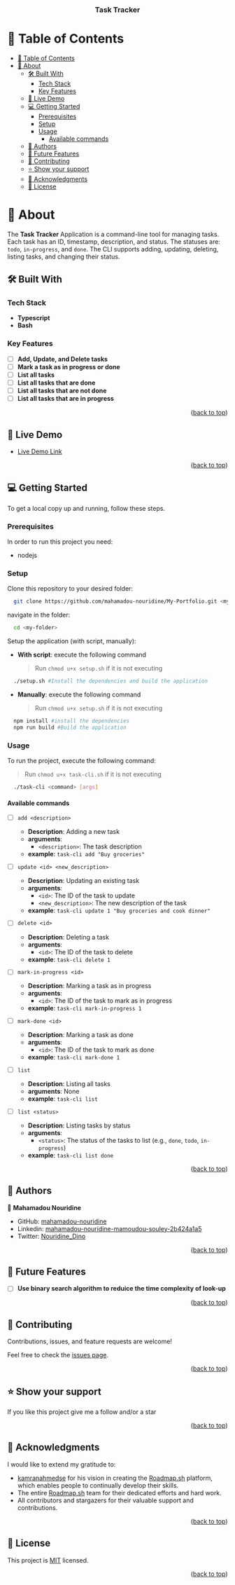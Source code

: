 <a name="readme-top"></a>

<div align="center">
  <h3><b>Task Tracker</b></h3>
</div>

# 📗 Table of Contents

- [📗 Table of Contents](#-table-of-contents)
- [📖 About ](#-about-)
  - [🛠 Built With ](#-built-with-)
    - [Tech Stack ](#tech-stack-)
    - [Key Features ](#key-features-)
  - [🚀 Live Demo ](#-live-demo-)
  - [💻 Getting Started ](#-getting-started-)
    - [Prerequisites](#prerequisites)
    - [Setup](#setup)
    - [Usage](#usage)
      - [Available commands](#available-commands)
  - [👥 Authors ](#-authors-)
  - [🔭 Future Features ](#-future-features-)
  - [🤝 Contributing ](#-contributing-)
  - [⭐️ Show your support ](#️-show-your-support-)
  - [🙏 Acknowledgments ](#-acknowledgments-)
  - [📝 License ](#-license-)

# 📖 About <a name="about-project"></a>

The **Task Tracker** Application is a command-line tool for managing tasks. Each task has an ID, timestamp, description, and status. The statuses are: `todo`, `in-progress`, and `done`. The CLI supports adding, updating, deleting, listing tasks, and changing their status.

## 🛠 Built With <a name="built-with"></a>

### Tech Stack <a name="tech-stack"></a>

- **Typescript**
- **Bash**

### Key Features <a name="key-features"></a>

- [ ] **Add, Update, and Delete tasks**
- [ ] **Mark a task as in progress or done**
- [ ] **List all tasks**
- [ ] **List all tasks that are done**
- [ ] **List all tasks that are not done**
- [ ] **List all tasks that are in progress**

<p align="right">(<a href="#readme-top">back to top</a>)</p>

## 🚀 Live Demo <a name="live-demo"></a>

- [Live Demo Link](https://Mahamadou-Nouridine.github.io/My-Portfolio/)

<p align="right">(<a href="#readme-top">back to top</a>)</p>

## 💻 Getting Started <a name="getting-started"></a>

To get a local copy up and running, follow these steps.

### Prerequisites

In order to run this project you need:

- nodejs

### Setup

Clone this repository to your desired folder:

```sh
  git clone https://github.com/mahamadou-nouridine/My-Portfolio.git <my-folder>
```

navigate in the folder:

```sh
  cd <my-folder>
```

Setup the application (with script, manually):

- **With script**: execute the following command
  > Run `chmod u+x setup.sh` if it is not executing

```sh
  ./setup.sh #Install the dependencies and build the application
```

- **Manually**: execute the following command
  > Run `chmod u+x setup.sh` if it is not executing

```sh
  npm install #install the dependencies
  npm run build #Build the application
```

### Usage

To run the project, execute the following command:

> Run `chmod u+x task-cli.sh` if it is not executing

```sh
  ./task-cli <command> [args]
```

#### Available commands

- [ ] `add <description>`

  - **Description**: Adding a new task
  - **arguments**:
    - `<description>`: The task description
  - **example**: `task-cli add "Buy groceries"`

- [ ] `update <id> <new_description>`

  - **Description**: Updating an existing task
  - **arguments**:
    - `<id>`: The ID of the task to update
    - `<new_description>`: The new description of the task
  - **example**: `task-cli update 1 "Buy groceries and cook dinner"`

- [ ] `delete <id>`

  - **Description**: Deleting a task
  - **arguments**:
    - `<id>`: The ID of the task to delete
  - **example**: `task-cli delete 1`

- [ ] `mark-in-progress <id>`

  - **Description**: Marking a task as in progress
  - **arguments**:
    - `<id>`: The ID of the task to mark as in progress
  - **example**: `task-cli mark-in-progress 1`

- [ ] `mark-done <id>`

  - **Description**: Marking a task as done
  - **arguments**:
    - `<id>`: The ID of the task to mark as done
  - **example**: `task-cli mark-done 1`

- [ ] `list`

  - **Description**: Listing all tasks
  - **arguments**: None
  - **example**: `task-cli list`

- [ ] `list <status>`
  - **Description**: Listing tasks by status
  - **arguments**:
    - `<status>`: The status of the tasks to list (e.g., `done`, `todo`, `in-progress`)
  - **example**: `task-cli list done`

<p align="right">(<a href="#readme-top">back to top</a>)</p>

## 👥 Authors <a name="authors"></a>

👤 **Mahamadou Nouridine**

- GitHub: [mahamadou-nouridine](https://github.com/mahamadou-nouridine)
- Linkedin: [mahamadou-nouridine-mamoudou-souley-2b424a1a5](https://www.linkedin.com/in/mahamadou-nouridine)
- Twitter: [Nouridine_Dino](https://twitter.com/Nouridine_Dino)

<p align="right">(<a href="#readme-top">back to top</a>)</p>

## 🔭 Future Features <a name="future-features"></a>

- [ ] **Use binary search algorithm to reduice the time complexity of look-up**

<p align="right">(<a href="#readme-top">back to top</a>)</p>

## 🤝 Contributing <a name="contributing"></a>

Contributions, issues, and feature requests are welcome!

Feel free to check the [issues page](https://github.com/Mahamadou-Nouridine/My-Portfolio/issues).

<p align="right">(<a href="#readme-top">back to top</a>)</p>

## ⭐️ Show your support <a name="support"></a>

If you like this project give me a follow and/or a star

<p align="right">(<a href="#readme-top">back to top</a>)</p>

## 🙏 Acknowledgments <a name="acknowledgements"></a>

I would like to extend my gratitude to:

- [kamranahmedse](https://github.com/kamranahmedse) for his vision in creating the [Roadmap.sh](https://roadmap.sh/) platform, which enables people to continually develop their skills.
- The entire [Roadmap.sh](https://roadmap.sh/) team for their dedicated efforts and hard work.
- All contributors and stargazers for their valuable support and contributions.

<p align="right">(<a href="#readme-top">back to top</a>)</p>

## 📝 License <a name="license"></a>

This project is [MIT](./LICENSE) licensed.

<p align="right">(<a href="#readme-top">back to top</a>)</p>
